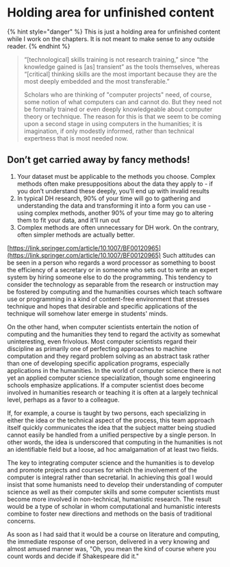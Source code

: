# Holding area for unfinished content

{% hint style="danger" %}
This is just a holding area for unfinished content while I work on the chapters. It is not meant to make sense to any outside reader.
{% endhint %}

> “\[technological\] skills training is not research training,” since “the knowledge gained is \[as\] transient” as the tools themselves, whereas “\[critical\] thinking skills are the most important because they are the most deeply embedded and the most transferable.”
>
> Scholars who are thinking of "computer projects" need, of course, some notion of what computers can and cannot do. But they need not be formally trained or even deeply knowledgeable about computer theory or technique. The reason for this is that we seem to be coming upon a second stage in using computers in the humanities; it is imagination, if only modestly informed, rather than technical expertness that is most needed now.

## Don’t get carried away by fancy methods!

1. Your dataset must be applicable to the methods you choose. Complex methods often make presuppositions about the data they apply to - if you don’t understand these deeply, you’ll end up with invalid results
2. In typical DH research, 90% of your time will go to gathering and understanding the data and transforming it into a form you can use - using complex methods, another 90% of your time may go to altering them to fit your data, and it’ll run out
3. Complex methods are often unnecessary for DH work. On the contrary, often simpler methods are actually better.

[https://link.springer.com/article/10.1007/BF00120965](https://link.springer.com/article/10.1007/BF00120965) Such attitudes can be seen in a person who regards a word processor as something to boost the efficiency of a secretary or in someone who sets out to write an expert system by hiring someone else to do the programming. This tendency to consider the technology as separable from the research or instruction may be fostered by computing and the humanities courses which teach software use or programming in a kind of content-free environment that stresses technique and hopes that desirable and specific applications of the technique will somehow later emerge in students' minds.

On the other hand, when computer scientists entertain the notion of computing and the humanities they tend to regard the activity as somewhat uninteresting, even frivolous. Most computer scientists regard their discipline as primarily one of perfecting approaches to machine computation and they regard problem solving as an abstract task rather than one of developing specific application programs, especially applications in the humanities. In the world of computer science there is not yet an applied computer science specialization, though some engineering schools emphasize applications. If a computer scientist does become involved in humanities research or teaching it is often at a largely technical level, perhaps as a favor to a colleague.

If, for example, a course is taught by two persons, each specializing in either the idea or the technical aspect of the process, this team approach itself quickly communicates the idea that the subject matter being studied cannot easily be handled from a unified perspective by a single person. In other words, the idea is underscored that computing in the humanities is not an identifiable field but a loose, ad hoc amalgamation of at least two fields.

The key to integrating computer science and the humanities is to develop and promote projects and courses for which the involvement of the computer is integral rather than secretarial. In achieving this goal I would insist that some humanists need to develop their understanding of computer science as well as their computer skills and some computer scientists must become more involved in non-technical, humanistic research. The result would be a type of scholar in whom computational and humanistic interests combine to foster new directions and methods on the basis of traditional concerns.

As soon as I had said that it would be a course on literature and computing, the immediate response of one person, delivered in a very knowing and almost amused manner was, "Oh, you mean the kind of course where you count words and decide if Shakespeare did it."

